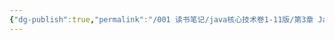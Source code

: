 ```yaml
---
{"dg-publish":true,"permalink":"/001 读书笔记/java核心技术卷1-11版/第3章 Java的基本程序设计结构/3.7 输入与输出/3.7 输入与输出/","dgPassFrontmatter":true,"created":"2024-04-17T14:08:12.464+08:00","updated":"2024-06-01T10:43:58.969+08:00"}
---
```

